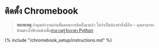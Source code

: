 # ติดตั้ง Chromebook

> **หมายเหตุ** ถ้าคุณทำงานผ่านขั้นตอนการติดตั้งมาแล้ว ไม่จำเป็นต้องทำสิ่งนี้อีก – คุณสามารถข้ามตรงไปข้างหน้าเพื่อ[ทำความรู้จักภาษา Python](../python_introduction/README.md)

{% include "/chromebook_setup/instructions.md" %}